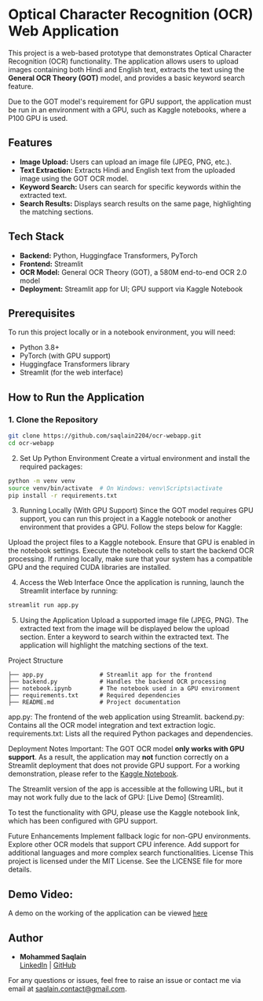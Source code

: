 # Optical Character Recognition (OCR) Web Application

This project is a web-based prototype that demonstrates Optical Character Recognition (OCR) functionality. The application allows users to upload images containing both Hindi and English text, extracts the text using the **General OCR Theory (GOT)** model, and provides a basic keyword search feature. 

Due to the GOT model's requirement for GPU support, the application must be run in an environment with a GPU, such as Kaggle notebooks, where a P100 GPU is used.

## Features

- **Image Upload:** Users can upload an image file (JPEG, PNG, etc.).
- **Text Extraction:** Extracts Hindi and English text from the uploaded image using the GOT OCR model.
- **Keyword Search:** Users can search for specific keywords within the extracted text.
- **Search Results:** Displays search results on the same page, highlighting the matching sections.

## Tech Stack

- **Backend:** Python, Huggingface Transformers, PyTorch
- **Frontend:** Streamlit
- **OCR Model:** General OCR Theory (GOT), a 580M end-to-end OCR 2.0 model
- **Deployment:** Streamlit app for UI; GPU support via Kaggle Notebook

## Prerequisites

To run this project locally or in a notebook environment, you will need:

- Python 3.8+
- PyTorch (with GPU support)
- Huggingface Transformers library
- Streamlit (for the web interface)

## How to Run the Application

### 1. Clone the Repository

```bash
git clone https://github.com/saqlain2204/ocr-webapp.git
cd ocr-webapp
```
2. Set Up Python Environment
Create a virtual environment and install the required packages:

```bash
python -m venv venv
source venv/bin/activate  # On Windows: venv\Scripts\activate
pip install -r requirements.txt
```
3. Running Locally (With GPU Support)
Since the GOT model requires GPU support, you can run this project in a Kaggle notebook or another environment that provides a GPU. Follow the steps below for Kaggle:

Upload the project files to a Kaggle notebook.
Ensure that GPU is enabled in the notebook settings.
Execute the notebook cells to start the backend OCR processing.
If running locally, make sure that your system has a compatible GPU and the required CUDA libraries are installed.

4. Access the Web Interface
Once the application is running, launch the Streamlit interface by running:

```bash
streamlit run app.py
```

5. Using the Application
Upload a supported image file (JPEG, PNG).
The extracted text from the image will be displayed below the upload section.
Enter a keyword to search within the extracted text.
The application will highlight the matching sections of the text.

Project Structure
```plaintext
├── app.py                # Streamlit app for the frontend
├── backend.py            # Handles the backend OCR processing
├── notebook.ipynb        # The notebook used in a GPU environment
├── requirements.txt      # Required dependencies
├── README.md             # Project documentation
```

app.py: The frontend of the web application using Streamlit.
backend.py: Contains all the OCR model integration and text extraction logic.
requirements.txt: Lists all the required Python packages and dependencies.

Deployment Notes
Important: The GOT OCR model **only works with GPU support**. As a result, the application may **not** function correctly on a Streamlit deployment that does not provide GPU support. For a working demonstration, please refer to the [Kaggle Notebook](https://www.kaggle.com/code/saqlain22/notebookeb74771db9).

The Streamlit version of the app is accessible at the following URL, but it may not work fully due to the lack of GPU: [Live Demo] (Streamlit).

To test the functionality with GPU, please use the Kaggle notebook link, which has been configured with GPU support.

Future Enhancements
Implement fallback logic for non-GPU environments.
Explore other OCR models that support CPU inference.
Add support for additional languages and more complex search functionalities.
License
This project is licensed under the MIT License. See the LICENSE file for more details.

## Demo Video:
A demo on the working of the application can be viewed [here](https://drive.google.com/file/d/1UmCSfSBN_Xy7Wr8fC9rRBaDyEfWo6VyH/view?usp=sharing)

## Author

- **Mohammed Saqlain**  
  [LinkedIn](https://www.linkedin.com/in/saqlain2204) | [GitHub](https://github.com/saqlain2204)

For any questions or issues, feel free to raise an issue or contact me via email at saqlain.contact@gmail.com.